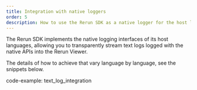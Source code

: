 ```yaml
---
title: Integration with native loggers
order: 5
description: How to use the Rerun SDK as a native logger for the host language
---
```


The Rerun SDK implements the native logging interfaces of its host languages, allowing you to transparently stream text logs
logged with the native APIs into the Rerun Viewer.

The details of how to achieve that vary language by language, see the snippets below.

code-example: text_log_integration

<picture>
  <img src="https://static.rerun.io/text_log_integration/9737d0c986325802a9885499d6fcc773b1736488/full.png" alt="">
  <source media="(max-width: 480px)" srcset="https://static.rerun.io/text_log_integration/9737d0c986325802a9885499d6fcc773b1736488/480w.png">
  <source media="(max-width: 768px)" srcset="https://static.rerun.io/text_log_integration/9737d0c986325802a9885499d6fcc773b1736488/768w.png">
  <source media="(max-width: 1024px)" srcset="https://static.rerun.io/text_log_integration/9737d0c986325802a9885499d6fcc773b1736488/1024w.png">
  <source media="(max-width: 1200px)" srcset="https://static.rerun.io/text_log_integration/9737d0c986325802a9885499d6fcc773b1736488/1200w.png">
</picture>
